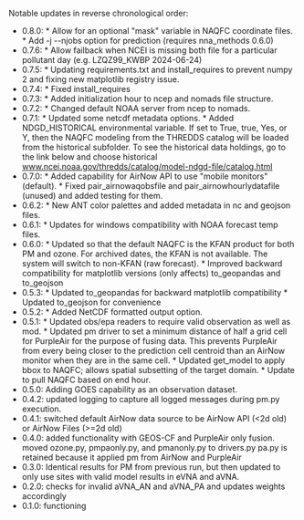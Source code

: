 Notable updates in reverse chronological order:

* 0.8.0: * Allow for an optional "mask" variable in NAQFC coordinate files.
         * Add -j --njobs option for prediction (requires nna_methods 0.6.0)
* 0.7.6: * Allow failback when NCEI is missing both file for a particular
           pollutant day (e.g. LZQZ99_KWBP 2024-06-24)
* 0.7.5: * Updating requirements.txt and install_requires to prevent numpy 2
           and fixing new matplotlib registry issue.
* 0.7.4: * Fixed install_requires
* 0.7.3: * Added initialization hour to ncep and nomads file structure.
* 0.7.2: * Changed default NOAA server from ncep to nomads.
* 0.7.1: * Updated some netcdf metadata options.
         * Added NDGD_HISTORICAL environmental variable. If set to True, true,
           Yes, or Y, then the NAQFC modeling from the THREDDS catalog will
           be loaded from the historical subfolder. To see the historical
           data holdings, go to the link below and choose historical
           www.ncei.noaa.gov/thredds/catalog/model-ndgd-file/catalog.html
* 0.7.0: * Added capability for AirNow API to use "mobile monitors" (default).
         * Fixed pair_airnowaqobsfile and pair_airnowhourlydatafile (unused)
           and added testing for them.
* 0.6.2: * New ANT color palettes and added metadata in nc and geojson files.
* 0.6.1: * Updates for windows compatibility with NOAA forecast temp files.
* 0.6.0: * Updated so that the default NAQFC is the KFAN product for both PM
           and ozone. For archived dates, the KFAN is not available. The system
           will switch to non-KFAN (raw forecast).
         * Improved backward compatibility for matplotlib versions (only
           affects) to_geopandas and to_geojson
* 0.5.3: * Updated to_geopandas for backward matplotlib compatibility
         * Updated to_geojson for convenience
* 0.5.2: * Added NetCDF formatted output option.
* 0.5.1: * Updated obs/epa readers to require valid observation as well as mod.
         * Updated pm driver to set a minimum distance of half a grid cell for
           PurpleAir for the purpose of fusing data. This prevents PurpleAir
           from every being closer to the prediction cell centroid than an
           AirNow monitor when they are in the same cell.
         * Updated get_model to apply bbox to NAQFC; allows spatial subsetting
           of the target domain.
         * Update to pull NAQFC based on end hour.
* 0.5.0: Adding GOES capability as an observation dataset.
* 0.4.2: updated logging to capture all logged messages during pm.py execution.
* 0.4.1: switched default AirNow data source to be AirNow API (<2d old) or
         AirNow Files (>=2d old)
* 0.4.0: added functionality with GEOS-CF and PurpleAir only fusion.
         moved ozone.py, pmpaonly.py, and pmanonly.py to drivers.py
         pa.py is retained because it applied pm from AirNow and PurpleAir
* 0.3.0: Identical results for PM from previous run, but then updated to only
         use sites with valid model results in eVNA and aVNA.
* 0.2.0: checks for invalid aVNA_AN and aVNA_PA and updates weights accordingly
* 0.1.0: functioning
